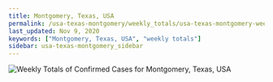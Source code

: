 ```yaml
---
title: Montgomery, Texas, USA
permalink: /usa-texas-montgomery/weekly_totals/usa-texas-montgomery-weekly_totals.html
last_updated: Nov 9, 2020
keywords: ["Montgomery, Texas, USA", "weekly totals"]
sidebar: usa-texas-montgomery_sidebar
---
```


![Weekly Totals of Confirmed Cases for Montgomery, Texas, USA](/covid_tracker/images/graphs/usa-texas-montgomery-weekly_totals_graph.png)

